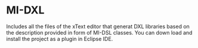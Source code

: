 # MI-DXL
Includes all the files of the xText editor that generat DXL libraries based on the description provided in form of MI-DSL classes.
You can down load and install the project as a plugin in Eclipse IDE.
